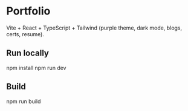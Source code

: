 ﻿# Portfolio

Vite + React + TypeScript + Tailwind (purple theme, dark mode, blogs, certs, resume).

## Run locally
npm install
npm run dev

## Build
npm run build
